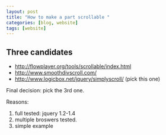 ```yaml
---
layout: post
title: "How to make a part scrollable "
categories: [blog, website]
tags: [website]
---
```


Three candidates
--------------------
 * http://flowplayer.org/tools/scrollable/index.html
 * http://www.smoothdivscroll.com/
 * http://www.logicbox.net/jquery/simplyscroll/ (pick this one)
 
Final decision: pick the 3rd one.

Reasons:

1. full tested: jquery 1.2-1.4
2. multiple broswers tested. 
3. simple example

